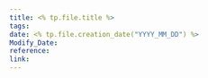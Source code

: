 ```yaml
---
title: <% tp.file.title %>
tags: 
date: <% tp.file.creation_date("YYYY_MM_DD") %>
Modify_Date: 
reference: 
link:
---
```

